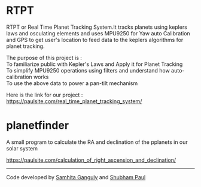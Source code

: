 # RTPT
RTPT or Real Time Planet Tracking System.It tracks planets using keplers laws and osculating elements and uses MPU9250 for Yaw auto Calibration and GPS to get user's location to feed data to the keplers algorithms for planet tracking.

The purpose of this project is : <br>
To familiarize public with Kepler's Laws and Apply it for Planet Tracking <br>
To simplify MPU9250 operations using filters and understand how auto-calibration works <br>
To use the above data to power a pan-tilt mechanism <br>

Here is the link for our project :
https://paulsite.com/real_time_planet_tracking_system/

# planetfinder
A small program to calculate the 
RA and declination of the pplanets in our solar system

https://paulsite.com/calculation_of_right_ascension_and_declination/

<hr>

Code developed by <a href="https://github.com/samhita-ganguly">Samhita Ganguly</a> and <a href="https://github.com/shubhampaul">Shubham Paul</a>
